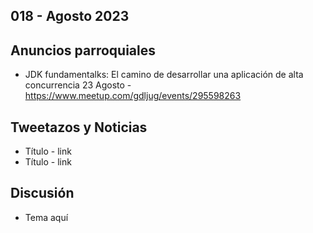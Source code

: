 018 - Agosto 2023
--

## Anuncios parroquiales
- JDK fundamentalks: El camino de desarrollar una aplicación de alta concurrencia 23 Agosto - https://www.meetup.com/gdljug/events/295598263

## Tweetazos y Noticias
- Título - link
- Título - link

## Discusión
* Tema aquí
 
